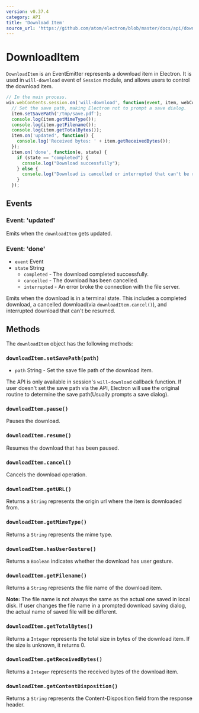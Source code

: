 ```yaml
---
version: v0.37.4
category: API
title: 'Download Item'
source_url: 'https://github.com/atom/electron/blob/master/docs/api/download-item.md'
---
```


# DownloadItem

`DownloadItem` is an EventEmitter represents a download item in Electron. It
is used in `will-download` event of `Session` module, and allows users to
control the download item.

```javascript
// In the main process.
win.webContents.session.on('will-download', function(event, item, webContents) {
  // Set the save path, making Electron not to prompt a save dialog.
  item.setSavePath('/tmp/save.pdf');
  console.log(item.getMimeType());
  console.log(item.getFilename());
  console.log(item.getTotalBytes());
  item.on('updated', function() {
    console.log('Received bytes: ' + item.getReceivedBytes());
  });
  item.on('done', function(e, state) {
    if (state == "completed") {
      console.log("Download successfully");
    } else {
      console.log("Download is cancelled or interrupted that can't be resumed");
    }
  });
```

## Events

### Event: 'updated'

Emits when the `downloadItem` gets updated.

### Event: 'done'

* `event` Event
* `state` String
  * `completed` - The download completed successfully.
  * `cancelled` - The download has been cancelled.
  * `interrupted` - An error broke the connection with the file server.

Emits when the download is in a terminal state. This includes a completed
download, a cancelled download(via `downloadItem.cancel()`), and interrupted
download that can't be resumed.

## Methods

The `downloadItem` object has the following methods:

### `downloadItem.setSavePath(path)`

* `path` String - Set the save file path of the download item.

The API is only available in session's `will-download` callback function.
If user doesn't set the save path via the API, Electron will use the original
routine to determine the save path(Usually prompts a save dialog).

### `downloadItem.pause()`

Pauses the download.

### `downloadItem.resume()`

Resumes the download that has been paused.

### `downloadItem.cancel()`

Cancels the download operation.

### `downloadItem.getURL()`

Returns a `String` represents the origin url where the item is downloaded from.

### `downloadItem.getMimeType()`

Returns a `String` represents the mime type.

### `downloadItem.hasUserGesture()`

Returns a `Boolean` indicates whether the download has user gesture.

### `downloadItem.getFilename()`

Returns a `String` represents the file name of the download item.

**Note:** The file name is not always the same as the actual one saved in local
disk. If user changes the file name in a prompted download saving dialog, the
actual name of saved file will be different.

### `downloadItem.getTotalBytes()`

Returns a `Integer` represents the total size in bytes of the download item.
If the size is unknown, it returns 0.

### `downloadItem.getReceivedBytes()`

Returns a `Integer` represents the received bytes of the download item.

### `downloadItem.getContentDisposition()`

Returns a `String` represents the Content-Disposition field from the response
header.
